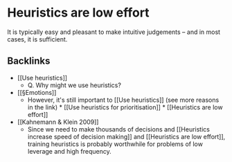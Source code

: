 # Heuristics are low effort
It is typically easy and pleasant to make intuitive judgements – and in most cases, it is sufficient.

## Backlinks
* [[Use heuristics]]
	* Q. Why might we use heuristics?
* [[§Emotions]]
	* However, it's still important to [[Use heuristics]] (see more reasons in the link)
		\* [[Use heuristics for prioritisation]]
	\* [[Heuristics are low effort]]
* [[Kahnemann & Klein 2009]]
	* Since we need to make thousands of decisions and [[Heuristics increase speed of decision making]] and [[Heuristics are low effort]], training heuristics is probably worthwhile for problems of low leverage and high frequency.

<!-- {BearID:44724676-E4FA-4F03-B8EE-A44AC1444E36-1435-0000013E2EDD30BF} -->
